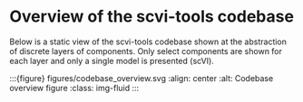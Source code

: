 # Overview of the scvi-tools codebase

Below is a static view of the scvi-tools codebase shown at the abstraction of discrete layers of components. Only select
components are shown for each layer and only a single model is presented (scVI).

:::{figure} figures/codebase_overview.svg
:align: center
:alt: Codebase overview figure
:class: img-fluid
:::
